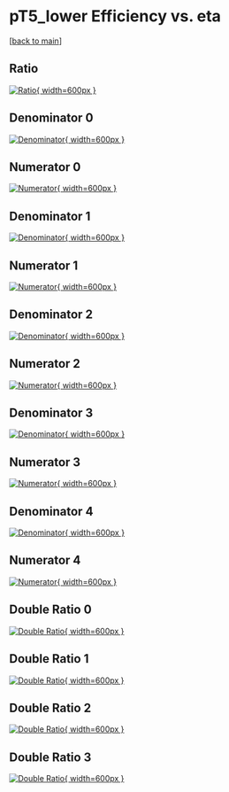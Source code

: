 # pT5_lower Efficiency vs. eta

[[back to main](./)]



## Ratio

[![Ratio](../mtv/var/pT5_lower_xtr_0_1_eff_eta.png){ width=600px }](../mtv/var/pT5_lower_xtr_0_1_eff_eta.pdf)

## Denominator 0

[![Denominator](../mtv/den/pT5_lower_xtr_0_1_eff_eta_den0.png){ width=600px }](../mtv/den/pT5_lower_xtr_0_1_eff_eta_den0.pdf)

## Numerator 0

[![Numerator](../mtv/num/pT5_lower_xtr_0_1_eff_eta_num0.png){ width=600px }](../mtv/num/pT5_lower_xtr_0_1_eff_eta_num0.pdf)

## Denominator 1

[![Denominator](../mtv/den/pT5_lower_xtr_0_1_eff_eta_den1.png){ width=600px }](../mtv/den/pT5_lower_xtr_0_1_eff_eta_den1.pdf)

## Numerator 1

[![Numerator](../mtv/num/pT5_lower_xtr_0_1_eff_eta_num1.png){ width=600px }](../mtv/num/pT5_lower_xtr_0_1_eff_eta_num1.pdf)

## Denominator 2

[![Denominator](../mtv/den/pT5_lower_xtr_0_1_eff_eta_den2.png){ width=600px }](../mtv/den/pT5_lower_xtr_0_1_eff_eta_den2.pdf)

## Numerator 2

[![Numerator](../mtv/num/pT5_lower_xtr_0_1_eff_eta_num2.png){ width=600px }](../mtv/num/pT5_lower_xtr_0_1_eff_eta_num2.pdf)

## Denominator 3

[![Denominator](../mtv/den/pT5_lower_xtr_0_1_eff_eta_den3.png){ width=600px }](../mtv/den/pT5_lower_xtr_0_1_eff_eta_den3.pdf)

## Numerator 3

[![Numerator](../mtv/num/pT5_lower_xtr_0_1_eff_eta_num3.png){ width=600px }](../mtv/num/pT5_lower_xtr_0_1_eff_eta_num3.pdf)

## Denominator 4

[![Denominator](../mtv/den/pT5_lower_xtr_0_1_eff_eta_den4.png){ width=600px }](../mtv/den/pT5_lower_xtr_0_1_eff_eta_den4.pdf)

## Numerator 4

[![Numerator](../mtv/num/pT5_lower_xtr_0_1_eff_eta_num4.png){ width=600px }](../mtv/num/pT5_lower_xtr_0_1_eff_eta_num4.pdf)

## Double Ratio 0

[![Double Ratio](../mtv/ratio/pT5_lower_xtr_0_1_eff_eta_ratio0.png){ width=600px }](../mtv/ratio/pT5_lower_xtr_0_1_eff_eta_ratio0.pdf)

## Double Ratio 1

[![Double Ratio](../mtv/ratio/pT5_lower_xtr_0_1_eff_eta_ratio1.png){ width=600px }](../mtv/ratio/pT5_lower_xtr_0_1_eff_eta_ratio1.pdf)

## Double Ratio 2

[![Double Ratio](../mtv/ratio/pT5_lower_xtr_0_1_eff_eta_ratio2.png){ width=600px }](../mtv/ratio/pT5_lower_xtr_0_1_eff_eta_ratio2.pdf)

## Double Ratio 3

[![Double Ratio](../mtv/ratio/pT5_lower_xtr_0_1_eff_eta_ratio3.png){ width=600px }](../mtv/ratio/pT5_lower_xtr_0_1_eff_eta_ratio3.pdf)

